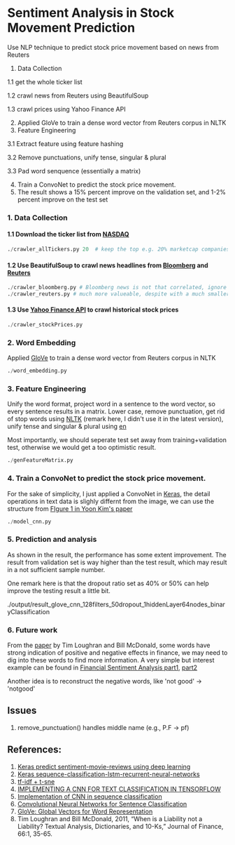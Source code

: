 # Sentiment Analysis in Stock Movement Prediction
Use NLP technique to predict stock price movement based on news from Reuters

1. Data Collection

  1.1 get the whole ticker list
  
  1.2 crawl news from Reuters using BeautifulSoup
  
  1.3 crawl prices using Yahoo Finance API
  
2. Applied GloVe to train a dense word vector from Reuters corpus in NLTK
3. Feature Engineering

  3.1 Extract feature using feature hashing
  
  3.2 Remove punctuations, unify tense, singular & plural
  
  3.3 Pad word senquence (essentially a matrix)
  
4. Train a ConvoNet to predict the stock price movement.
5. The result shows a 15% percent improve on the validation set, and 1-2% percent improve on the test set


### 1. Data Collection


#### 1.1 Download the ticker list from [NASDAQ](http://www.nasdaq.com/screening/companies-by-industry.aspx)

```python
./crawler_allTickers.py 20  # keep the top e.g. 20% marketcap companies
```

#### 1.2 Use BeautifulSoup to crawl news headlines from [Bloomberg](http://www.bloomberg.com/search?query=goog&sort=time:desc) and [Reuters](http://www.reuters.com/finance/stocks/overview?symbol=FB.O)

```python
./crawler_bloomberg.py # Bloomberg news is not that correlated, ignore this data at this moment
./crawler_reuters.py # much more valueable, despite with a much smaller size
```

#### 1.3 Use [Yahoo Finance API](https://pypi.python.org/pypi/yahoo-finance/1.1.4) to crawl historical stock prices

```python
./crawler_stockPrices.py
```

### 2. Word Embedding

Applied [GloVe](https://github.com/lazyprogrammer/machine_learning_examples/blob/master/nlp_class2/glove.py) to train a dense word vector from Reuters corpus in NLTK

```python
./word_embedding.py
```

### 3. Feature Engineering

Unify the word format, project word in a sentence to the word vector, so every sentence results in a matrix.
Lower case, remove punctuation, get rid of stop words using [NLTK](http://www.nltk.org/) (remark here, I didn't use it in the latest version), unify tense and singular & plural using [en](https://www.nodebox.net/code/index.php/Linguistics#verb_conjugation)

Most importantly, we should seperate test set away from training+validation test, otherwise we would get a too optimistic result.

```python
./genFeatureMatrix.py
```

### 4. Train a ConvoNet to predict the stock price movement. 

For the sake of simplicity, I just applied a ConvoNet in [Keras](http://machinelearningmastery.com/handwritten-digit-recognition-using-convolutional-neural-networks-python-keras/), the detail operations in text data is slighly differnt from the image, we can use the structure from [FIgure 1 in Yoon Kim's paper](http://www.aclweb.org/anthology/D14-1181)

```python
./model_cnn.py
```

### 5. Prediction and analysis

As shown in the result, the performance has some extent improvement. The result from validation set is way higher than the test result, which may result in a not sufficient sample number.

One remark here is that the dropout ratio set as 40% or 50% can help improve the testing result a little bit.

./output/result_glove_cnn_128filters_50dropout_1hiddenLayer64nodes_binaryClassification

### 6. Future work

From the [paper](https://papers.ssrn.com/sol3/papers.cfm?abstract_id=1331573) by Tim Loughran and Bill McDonald, some words have strong indication of positive and negative effects in finance, we may need to dig into these words to find more information. A very simple but interest example can be found in [Financial Sentiment Analysis part1](http://francescopochetti.com/scrapying-around-web/), [part2](http://francescopochetti.com/financial-blogs-sentiment-analysis-part-crawling-web/)

Another idea is to reconstruct the negative words, like 'not good' -> 'notgood'


## Issues
1. remove_punctuation() handles middle name (e.g., P.F -> pf)

## References:
1. [Keras predict sentiment-movie-reviews using deep learning](http://machinelearningmastery.com/predict-sentiment-movie-reviews-using-deep-learning/)
2. [Keras sequence-classification-lstm-recurrent-neural-networks](http://machinelearningmastery.com/sequence-classification-lstm-recurrent-neural-networks-python-keras/)
3. [tf-idf + t-sne](https://github.com/lazyprogrammer/machine_learning_examples/blob/master/nlp_class2/tfidf_tsne.py)
4. [IMPLEMENTING A CNN FOR TEXT CLASSIFICATION IN TENSORFLOW](http://www.wildml.com/2015/12/implementing-a-cnn-for-text-classification-in-tensorflow/)
5. [Implementation of CNN in sequence classification](https://github.com/dennybritz/cnn-text-classification-tf)
6. [Convolutional Neural Networks for Sentence Classification](http://www.aclweb.org/anthology/D14-1181)
7. [GloVe: Global Vectors for Word Representation](http://www-nlp.stanford.edu/pubs/glove.pdf)
8. Tim Loughran and Bill McDonald, 2011, “When is a Liability not a Liability?  Textual Analysis, Dictionaries, and 10-Ks,” Journal of Finance, 66:1, 35-65.
